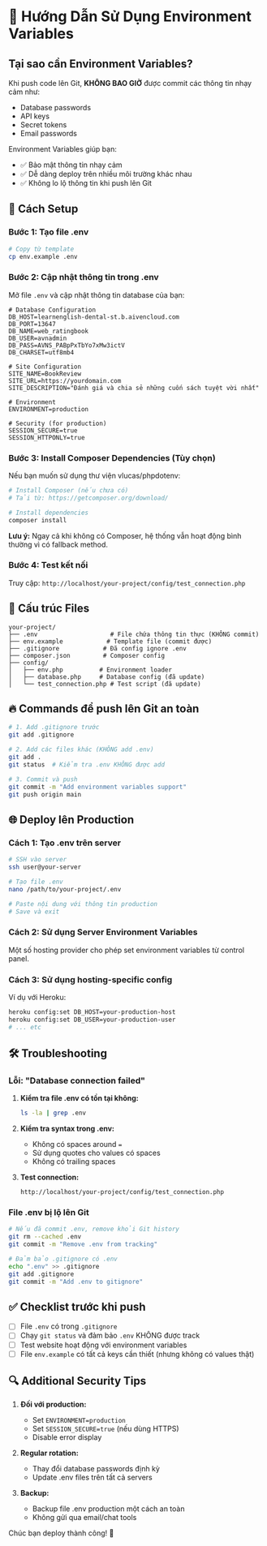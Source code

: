 # 🔐 Hướng Dẫn Sử Dụng Environment Variables

## Tại sao cần Environment Variables?

Khi push code lên Git, **KHÔNG BAO GIỜ** được commit các thông tin nhạy cảm như:
- Database passwords
- API keys
- Secret tokens
- Email passwords

Environment Variables giúp bạn:
- ✅ Bảo mật thông tin nhạy cảm
- ✅ Dễ dàng deploy trên nhiều môi trường khác nhau
- ✅ Không lo lộ thông tin khi push lên Git

## 🚀 Cách Setup

### Bước 1: Tạo file .env

```bash
# Copy từ template
cp env.example .env
```

### Bước 2: Cập nhật thông tin trong .env

Mở file `.env` và cập nhật thông tin database của bạn:

```env
# Database Configuration
DB_HOST=learnenglish-dental-st.b.aivencloud.com
DB_PORT=13647
DB_NAME=web_ratingbook
DB_USER=avnadmin
DB_PASS=AVNS_PABpPxTbYo7xMw3ictV
DB_CHARSET=utf8mb4

# Site Configuration
SITE_NAME=BookReview
SITE_URL=https://yourdomain.com
SITE_DESCRIPTION="Đánh giá và chia sẻ những cuốn sách tuyệt vời nhất"

# Environment
ENVIRONMENT=production

# Security (for production)
SESSION_SECURE=true
SESSION_HTTPONLY=true
```

### Bước 3: Install Composer Dependencies (Tùy chọn)

Nếu bạn muốn sử dụng thư viện vlucas/phpdotenv:

```bash
# Install Composer (nếu chưa có)
# Tải từ: https://getcomposer.org/download/

# Install dependencies
composer install
```

**Lưu ý:** Ngay cả khi không có Composer, hệ thống vẫn hoạt động bình thường vì có fallback method.

### Bước 4: Test kết nối

Truy cập: `http://localhost/your-project/config/test_connection.php`

## 📁 Cấu trúc Files

```
your-project/
├── .env                    # File chứa thông tin thực (KHÔNG commit)
├── env.example            # Template file (commit được)
├── .gitignore            # Đã config ignore .env
├── composer.json         # Composer config
├── config/
│   ├── env.php          # Environment loader
│   ├── database.php     # Database config (đã update)
│   └── test_connection.php # Test script (đã update)
```

## 🔥 Commands để push lên Git an toàn

```bash
# 1. Add .gitignore trước
git add .gitignore

# 2. Add các files khác (KHÔNG add .env)
git add .
git status  # Kiểm tra .env KHÔNG được add

# 3. Commit và push
git commit -m "Add environment variables support"
git push origin main
```

## 🌐 Deploy lên Production

### Cách 1: Tạo .env trên server

```bash
# SSH vào server
ssh user@your-server

# Tạo file .env
nano /path/to/your-project/.env

# Paste nội dung với thông tin production
# Save và exit
```

### Cách 2: Sử dụng Server Environment Variables

Một số hosting provider cho phép set environment variables từ control panel.

### Cách 3: Sử dụng hosting-specific config

Ví dụ với Heroku:
```bash
heroku config:set DB_HOST=your-production-host
heroku config:set DB_USER=your-production-user
# ... etc
```

## 🛠️ Troubleshooting

### Lỗi: "Database connection failed"

1. **Kiểm tra file .env có tồn tại không:**
   ```bash
   ls -la | grep .env
   ```

2. **Kiểm tra syntax trong .env:**
   - Không có spaces around `=`
   - Sử dụng quotes cho values có spaces
   - Không có trailing spaces

3. **Test connection:**
   ```
   http://localhost/your-project/config/test_connection.php
   ```

### File .env bị lộ lên Git

```bash
# Nếu đã commit .env, remove khỏi Git history
git rm --cached .env
git commit -m "Remove .env from tracking"

# Đảm bảo .gitignore có .env
echo ".env" >> .gitignore
git add .gitignore
git commit -m "Add .env to gitignore"
```

## ✅ Checklist trước khi push

- [ ] File `.env` có trong `.gitignore`
- [ ] Chạy `git status` và đảm bảo `.env` KHÔNG được track
- [ ] Test website hoạt động với environment variables
- [ ] File `env.example` có tất cả keys cần thiết (nhưng không có values thật)

## 🔍 Additional Security Tips

1. **Đối với production:**
   - Set `ENVIRONMENT=production`
   - Set `SESSION_SECURE=true` (nếu dùng HTTPS)
   - Disable error display

2. **Regular rotation:**
   - Thay đổi database passwords định kỳ
   - Update .env files trên tất cả servers

3. **Backup:**
   - Backup file .env production một cách an toàn
   - Không gửi qua email/chat tools

Chúc bạn deploy thành công! 🚀 